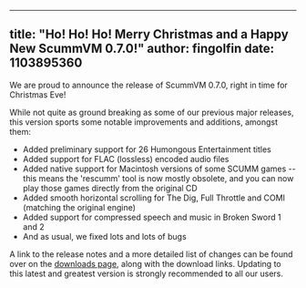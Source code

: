 
---
title: "Ho! Ho! Ho! Merry Christmas and a Happy New ScummVM 0.7.0!"
author: fingolfin
date: 1103895360
---

We are proud to announce the release of ScummVM 0.7.0, right in time for Christmas Eve!

While not quite as ground breaking as some of our previous major releases, this version sports some notable improvements and additions, amongst them:

*   Added preliminary support for 26 Humongous Entertainment titles
*   Added support for FLAC (lossless) encoded audio files
*   Added native support for Macintosh versions of some SCUMM games -- this means the 'rescumm' tool is now mostly obsolete, and you can now play those games directly from the original CD
*   Added smooth horizontal scrolling for The Dig, Full Throttle and COMI (matching the original engine)
*   Added support for compressed speech and music in Broken Sword 1 and 2
*   And as usual, we fixed lots and lots of bugs

A link to the release notes and a more detailed list of changes can be found over on the [downloads page](/downloads/), along with the download links. Updating to this latest and greatest version is strongly recommended to all our users.
